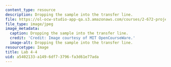 ```yaml
---
content_type: resource
description: Dropping the sample into the transfer line.
file: https://ol-ocw-studio-app-qa.s3.amazonaws.com/courses/2-672-project-laboratory-spring-2009/a5402133a1496df73796fa3d61e77ada_lab4-4.jpg
file_type: image/jpeg
image_metadata:
  caption: Dropping the sample into the transfer line.
  credit: 'Credit: Image courtesy of MIT OpenCourseWare.'
  image-alt: Dropping the sample into the transfer line.
resourcetype: Image
title: Lab 4-4
uid: a5402133-a149-6df7-3796-fa3d61e77ada
---
```

